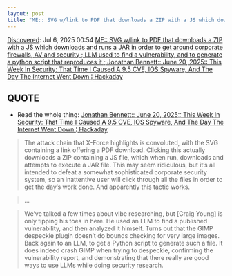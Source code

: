 ```yaml
---
layout: post
title: "ME:: SVG w/link to PDF that downloads a ZIP with a JS which downloads and runs a JAR in order to get around corporate firewalls, AV and security ; LLM used to find a vulnerability, and to generate a python script that reproduces it ; Jonathan Bennett:: June 20, 2025:: This Week In Security: That Time I Caused A 9.5 CVE, IOS Spyware, And The Day The Internet Went Down ¦ Hackaday"
---
```

[Discovered](http://rolandtanglao.com/2020/07/29/p1-blogthis-checkvist-list-links-to-blog/): Jul 6, 2025 00:54 [ME:: SVG w/link to PDF that downloads a ZIP with a JS which downloads and runs a JAR in order to get around corporate firewalls, AV and security ; LLM used to find a vulnerability, and to generate a python script that reproduces it ; Jonathan Bennett:: June 20, 2025:: This Week In Security: That Time I Caused A 9.5 CVE, IOS Spyware, And The Day The Internet Went Down ¦ Hackaday](https://hackaday.com/2025/06/20/this-week-in-security-that-time-i-caused-a-9-5-cve-ios-spyware-and-the-day-the-internet-went-down/)

## QUOTE

* Read the whole thing: [Jonathan Bennett:: June 20, 2025:: This Week In Security: That Time I Caused A 9.5 CVE, IOS Spyware, And The Day The Internet Went Down ¦ Hackaday](https://hackaday.com/2025/06/20/this-week-in-security-that-time-i-caused-a-9-5-cve-ios-spyware-and-the-day-the-internet-went-down/)

>The attack chain that X-Force highlights is convoluted, with the SVG containing a link offering a PDF download. Clicking this actually downloads a ZIP containing a JS file, which when run, downloads and attempts to execute a JAR file. This may seem ridiculous, but it’s all intended to defeat a somewhat sophisticated corporate security system, so an inattentive user will click through all the files in order to get the day’s work done. And apparently this tactic works.

>...

>We’ve talked a few times about vibe researching, but [Craig Young] is only tipping his toes in here. He used an LLM to find a published vulnerability, and then analyzed it himself. Turns out that the GIMP despeckle plugin doesn’t do bounds checking for very large images. Back again to an LLM, to get a Python script to generate such a file. It does indeed crash GIMP when trying to despeckle, confirming the vulnerability report, and demonstrating that there really are good ways to use LLMs while doing security research.
